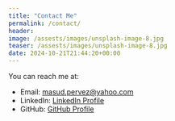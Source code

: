 ```yaml
---
title: "Contact Me"
permalink: /contact/
header:
image: /assests/images/unsplash-image-8.jpg 
teaser: /assests/images/unsplash-image-8.jpg
date: 2024-10-21T21:44:20+00:00
---
```


You can reach me at:

- Email: masud.pervez@yahoo.com
- LinkedIn: [LinkedIn Profile](https://www.linkedin.com/in/masud-pervez-431a0418)
- GitHub: [GitHub Profile](https://github.com/masudpervez27)
